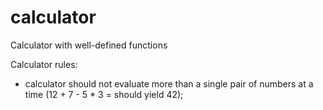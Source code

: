 # calculator
Calculator with well-defined functions

Calculator rules:
- calculator should not evaluate more than a single pair of numbers at a time (12 + 7 - 5 * 3 = should yield 42);

